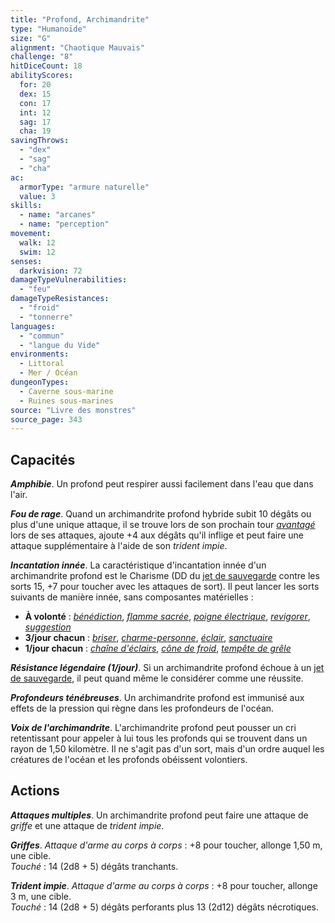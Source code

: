 ```yaml
---
title: "Profond, Archimandrite"
type: "Humanoïde"
size: "G"
alignment: "Chaotique Mauvais"
challenge: "8"
hitDiceCount: 18
abilityScores:
  for: 20
  dex: 15
  con: 17
  int: 12
  sag: 17
  cha: 19
savingThrows:
  - "dex"
  - "sag"
  - "cha"
ac:
  armorType: "armure naturelle"
  value: 3
skills:
  - name: "arcanes"
  - name: "perception"
movement:
  walk: 12
  swim: 12
senses:
  darkvision: 72
damageTypeVulnerabilities:
  - "feu"
damageTypeResistances:
  - "froid"
  - "tonnerre"
languages:
  - "commun"
  - "langue du Vide"
environments:
  - Littoral
  - Mer / Océan
dungeonTypes:
  - Caverne sous-marine
  - Ruines sous-marines
source: "Livre des monstres"
source_page: 343
---
```

## Capacités
_**Amphibie**_. Un profond peut respirer aussi facilement dans l'eau que dans l'air.

_**Fou de rage**_. Quand un archimandrite profond hybride subit 10 dégâts ou plus d'une unique attaque, il se trouve lors de son prochain tour [_avantagé_](/utiliser-les-caracteristiques/#avantage-et-desavantage) lors de ses attaques, ajoute +4 aux dégâts qu'il inflige et peut faire une attaque supplémentaire à l'aide de son _trident impie_.

_**Incantation innée**_. La caractéristique d'incantation innée d'un archimandrite profond est le Charisme (DD du [jet de sauvegarde](/utiliser-les-caracteristiques/#jets-de-sauvegarde) contre les sorts 15, +7 pour toucher avec les attaques de sort). Il peut lancer les sorts suivants de manière innée, sans composantes matérielles :
* **À volonté** : [_bénédiction_](/grimoire/benediction/), [_flamme sacrée_](/grimoire/flamme-sacree/), [_poigne électrique_](/grimoire/poigne-electrique/), [_revigorer_](/grimoire/revigorer/), [_suggestion_](/grimoire/suggestion/)
* **3/jour chacun** : [_briser_](/grimoire/briser/), [_charme-personne_](/grimoire/charme-personne/), [_éclair_](/grimoire/eclair/), [_sanctuaire_](/grimoire/sanctuaire/)
* **1/jour chacun** : [_chaîne d'éclairs_](/grimoire/chaine-d-eclairs/), [_cône de froid_](/grimoire/cone-de-froid/), [_tempête de grêle_](/grimoire/tempete-de-grele/)

_**Résistance légendaire (1/jour)**_. Si un archimandrite profond échoue à un [jet de sauvegarde](/utiliser-les-caracteristiques/#jets-de-sauvegarde), il peut quand même le considérer comme une réussite.

_**Profondeurs ténébreuses**_. Un archimandrite profond est immunisé aux effets de la pression qui règne dans les profondeurs de l'océan.

_**Voix de l'archimandrite**_. L'archimandrite profond peut pousser un cri retentissant pour appeler à lui tous les profonds qui se trouvent dans un rayon de 1,50 kilomètre. Il ne s'agit pas d'un sort, mais d'un ordre auquel les créatures de l'océan et les profonds obéissent volontiers.

## Actions
_**Attaques multiples**_. Un archimandrite profond peut faire une attaque de _griffe_ et une attaque de _trident impie_.

_**Griffes**_. _Attaque d'arme au corps à corps_ : +8 pour toucher, allonge 1,50 m, une cible.  
_Touché_ : 14 (2d8 + 5) dégâts tranchants.

_**Trident impie**_. _Attaque d'arme au corps à corps_ : +8 pour toucher, allonge 3 m, une cible.  
_Touché_ : 14 (2d8 + 5) dégâts perforants plus 13 (2d12) dégâts nécrotiques.
